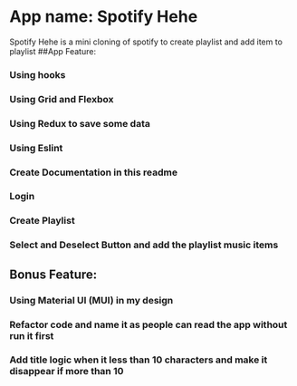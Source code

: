 # App name: Spotify Hehe
Spotify Hehe is a mini cloning of spotify to create playlist and add item to playlist
##App Feature:
### Using hooks
### Using Grid and Flexbox
### Using Redux to save some data
### Using Eslint
### Create Documentation in this readme
### Login
### Create Playlist
### Select and Deselect Button and add the playlist music items

## Bonus Feature:
### Using Material UI (MUI) in my design
### Refactor code and name it as people can read the app without run it first
### Add title logic when it less than 10 characters and make it disappear if more than 10



